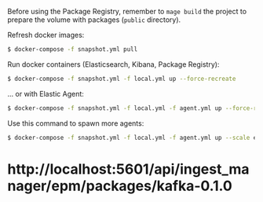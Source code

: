 Before using the Package Registry, remember to `mage build` the project to prepare the volume with packages
(`public` directory).

Refresh docker images:

```bash
$ docker-compose -f snapshot.yml pull
```

Run docker containers (Elasticsearch, Kibana, Package Registry):

```bash
$ docker-compose -f snapshot.yml -f local.yml up --force-recreate
```

... or with Elastic Agent:

```bash
$ docker-compose -f snapshot.yml -f local.yml -f agent.yml up --force-recreate
```

Use this command to spawn more agents:

```bash
$ docker-compose -f snapshot.yml -f local.yml -f agent.yml up --scale elastic-agent=10 --no-recreate -d
```

# http://localhost:5601/api/ingest_manager/epm/packages/kafka-0.1.0